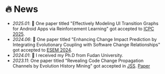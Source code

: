 # 🔥 News
- *2025.01*: 🎉 One paper titled "Effectively Modeling UI Transition Graphs for Android Apps via Reinforcement Learning" got accepted to <a href="https://conf.researchr.org/track/icpc-2025/icpc-2025-research">ICPC 2025</a>.
- *2024.06*: 🎉 One paper titled "Enhancing Change Impact Prediction by Integrating Evolutionary Coupling with Software Change Relationships" got accepted to <a href="https://conf.researchr.org/track/esem-2024/esem-2024-technical-track">ESEM 2024</a>.
- *2024.01*: 🎉 I received my Ph.D from Fudan University.
- *2023.11*: One paper titled "Revealing Code Change Propagation Channels by Evolution History Mining" got accepted in
            <a href="https://www.sciencedirect.com/science/article/pii/S0164121223003072"
               >JSS</a>.
            <a href="http://zhoudaihong.github.io/files/2024_JSS_CPC.pdf"
               class="btn btn--success btn--small">Paper</a>